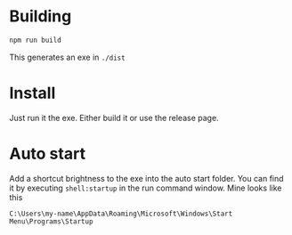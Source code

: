 


# Building

```bash
npm run build
```

This generates an exe in `./dist`

# Install

Just run it the exe. Either build it or use the release page.

# Auto start

Add a shortcut brightness to the exe into the auto start folder. You can find it by executing `shell:startup` in the run command window. Mine looks like this

```
C:\Users\my-name\AppData\Roaming\Microsoft\Windows\Start Menu\Programs\Startup
```
